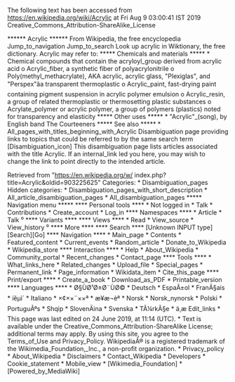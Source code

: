 The following text has been accessed from https://en.wikipedia.org/wiki/Acrylic at Fri Aug 9 03:00:41 IST 2019
Creative_Commons_Attribution-ShareAlike_License


















****** Acrylic ******
From Wikipedia, the free encyclopedia
Jump_to_navigation Jump_to_search
 Look up acrylic in Wiktionary, the free dictionary.
Acrylic may refer to:
***** Chemicals and materials *****
    * Chemical compounds that contain the acryloyl_group derived from acrylic
      acid
          o Acrylic_fiber, a synthetic fiber of polyacrylonitrile
          o Poly(methyl_methacrylate), AKA acrylic, acrylic glass, "Plexiglas",
            and "Perspex"âa transparent thermoplastic
          o Acrylic_paint, fast-drying paint containing pigment suspension in
            acrylic polymer emulsion
          o Acrylic_resin, a group of related thermoplastic or thermosetting
            plastic substances
          o Acrylate_polymer or acrylic polymer, a group of polymers (plastics)
            noted for transparency and elasticity
***** Other uses *****
    * "Acrylic"_(song), by English band The Courteeners
***** See also *****
    * All_pages_with_titles_beginning_with_Acrylic
                      Disambiguation page providing links to topics that could
                      be referred to by the same search term
[Disambiguation_icon] This disambiguation page lists articles associated with
                      the title Acrylic.
                      If an internal_link led you here, you may wish to change
                      the link to point directly to the intended article.

Retrieved from "https://en.wikipedia.org/w/
index.php?title=Acrylic&oldid=903225625"
Categories:
    * Disambiguation_pages
Hidden categories:
    * Disambiguation_pages_with_short_description
    * All_article_disambiguation_pages
    * All_disambiguation_pages
***** Navigation menu *****
**** Personal tools ****
    * Not logged in
    * Talk
    * Contributions
    * Create_account
    * Log_in
**** Namespaces ****
    * Article
    * Talk
⁰
**** Variants ****
**** Views ****
    * Read
    * View_source
    * View_history
⁰
**** More ****
**** Search ****
[Unknown INPUT type][Search][Go]
**** Navigation ****
    * Main_page
    * Contents
    * Featured_content
    * Current_events
    * Random_article
    * Donate_to_Wikipedia
    * Wikipedia_store
**** Interaction ****
    * Help
    * About_Wikipedia
    * Community_portal
    * Recent_changes
    * Contact_page
**** Tools ****
    * What_links_here
    * Related_changes
    * Upload_file
    * Special_pages
    * Permanent_link
    * Page_information
    * Wikidata_item
    * Cite_this_page
**** Print/export ****
    * Create_a_book
    * Download_as_PDF
    * Printable_version
**** Languages ****
    * Ø§ÙØ¹Ø±Ø¨ÙØ©
    * Deutsch
    * EspaÃ±ol
    * FranÃ§ais
    * íêµ­ì´
    * Italiano
    * ×¢××¨××ª
    * æ¥æ¬èª
    * Norsk
    * Norsk_nynorsk
    * Polski
    * PortuguÃªs
    * Shqip
    * SlovenÄina
    * Svenska
    * TÃ¼rkÃ§e
    * ä¸­æ
Edit_links
    * This page was last edited on 24 June 2019, at 11:14 (UTC).
    * Text is available under the Creative_Commons_Attribution-ShareAlike
      License; additional terms may apply. By using this site, you agree to the
      Terms_of_Use and Privacy_Policy. WikipediaÂ® is a registered trademark of
      the Wikimedia_Foundation,_Inc., a non-profit organization.
    * Privacy_policy
    * About_Wikipedia
    * Disclaimers
    * Contact_Wikipedia
    * Developers
    * Cookie_statement
    * Mobile_view
    * [Wikimedia_Foundation]
    * [Powered_by_MediaWiki]
